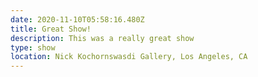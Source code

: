 ```yaml
---
date: 2020-11-10T05:58:16.480Z
title: Great Show!
description: This was a really great show
type: show
location: Nick Kochornswasdi Gallery, Los Angeles, CA
---
```

